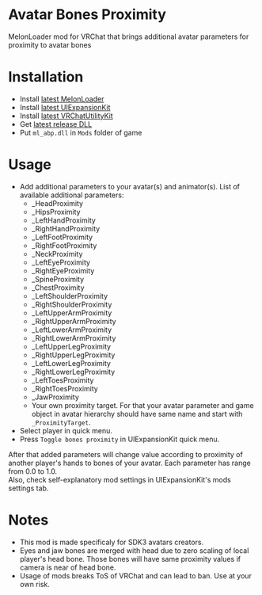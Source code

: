 # Avatar Bones Proximity
MelonLoader mod for VRChat that brings additional avatar parameters for proximity to avatar bones

# Installation
* Install [latest MelonLoader](https://github.com/LavaGang/MelonLoader)
* Install [latest UIExpansionKit](https://github.com/knah/VRCMods)
* Install [latest VRChatUtilityKit](https://github.com/loukylor/VRC-Mods)
* Get [latest release DLL](../../../releases/latest)
* Put `ml_abp.dll` in `Mods` folder of game

# Usage
* Add additional parameters to your avatar(s) and animator(s). List of available additional parameters:
  * _HeadProximity
  * _HipsProximity
  * _LeftHandProximity
  * _RightHandProximity
  * _LeftFootProximity
  * _RightFootProximity
  * _NeckProximity
  * _LeftEyeProximity
  * _RightEyeProximity
  * _SpineProximity
  * _ChestProximity
  * _LeftShoulderProximity
  * _RightShoulderProximity
  * _LeftUpperArmProximity
  * _RightUpperArmProximity
  * _LeftLowerArmProximity
  * _RightLowerArmProximity
  * _LeftUpperLegProximity
  * _RightUpperLegProximity
  * _LeftLowerLegProximity
  * _RightLowerLegProximity
  * _LeftToesProximity
  * _RightToesProximity
  * _JawProximity
  * Your own proximity target. For that your avatar parameter and game object in avatar hierarchy should have same name and start with `_ProximityTarget`.
* Select player in quick menu.
* Press `Toggle bones proximity` in UIExpansionKit quick menu.  

After that added parameters will change value according to proximity of another player's hands to bones of your avatar. Each parameter has range from 0.0 to 1.0.  
Also, check self-explanatory mod settings in UIExpansionKit's mods settings tab.

# Notes
* This mod is made specificaly for SDK3 avatars creators.
* Eyes and jaw bones are merged with head due to zero scaling of local player's head bone. Those bones will have same proximity values if camera is near of head bone.
* Usage of mods breaks ToS of VRChat and can lead to ban. Use at your own risk.
